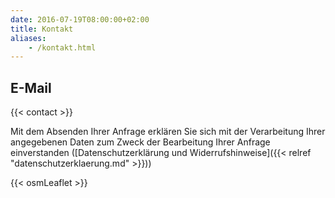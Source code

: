 ```yaml
---
date: 2016-07-19T08:00:00+02:00
title: Kontakt
aliases:
    - /kontakt.html
---
```


## E-Mail

{{< contact >}}

Mit dem Absenden Ihrer Anfrage erklären Sie sich mit der Verarbeitung Ihrer angegebenen Daten zum Zweck der Bearbeitung Ihrer Anfrage einverstanden ([Datenschutzerklärung und Widerrufshinweise]({{< relref "datenschutzerklaerung.md" >}}))

{{< osmLeaflet >}}
